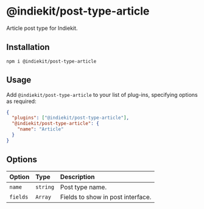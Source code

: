 # @indiekit/post-type-article

Article post type for Indiekit.

## Installation

`npm i @indiekit/post-type-article`

## Usage

Add `@indiekit/post-type-article` to your list of plug-ins, specifying options as required:

```json
{
  "plugins": ["@indiekit/post-type-article"],
  "@indiekit/post-type-article": {
    "name": "Article"
  }
}
```

## Options

| Option   | Type     | Description                       |
| :------- | :------- | :-------------------------------- |
| `name`   | `string` | Post type name.                   |
| `fields` | `Array`  | Fields to show in post interface. |
